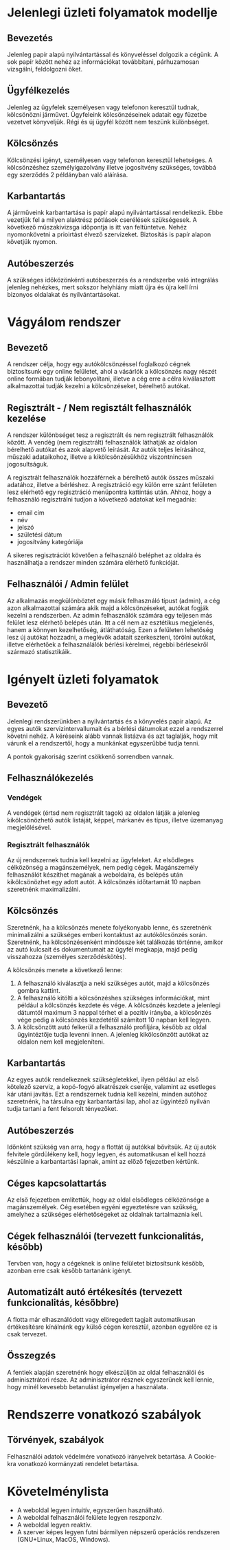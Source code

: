 # Jelenlegi üzleti folyamatok modellje

## Bevezetés

Jelenleg papír alapú nyilvántartással és könyveléssel dolgozik a cégünk. A sok 
papír között nehéz az információkat továbbítani, párhuzamosan vizsgálni, 
feldolgozni őket.

## Ügyfélkezelés

Jelenleg az ügyfelek személyesen vagy telefonon keresztül tudnak, kölcsönözni 
járművet. Ügyfeleink kölcsönzéseinek adatait egy füzetbe vezetvet könyveljük. 
Régi és új ügyfél között nem teszünk különbséget.

## Kölcsönzés

Kölcsönzési igényt, személyesen vagy telefonon keresztül lehetséges. A 
kölcsönzéshez személyigazolvány illetve jogosítvény szükséges, továbbá egy 
szerződés 2 példányban való aláírása. 

## Karbantartás

A járműveink karbantartása is papír alapú nyilvántartással rendelkezik. 
Ebbe vezetjük fel a milyen alaktrész pótlások cserélések szükségesek. A 
következő műszakivizsga időpontja is itt van feltüntetve. Nehéz nyomonkövetni a 
prioirtást élvező szervizeket. Biztosítás is papír alapon követjük nyomon.

## Autóbeszerzés

A szükséges időközönkénti autóbeszerzés és a rendszerbe való integrálás jelenleg
nehézkes, mert sokszor helyhiány miatt újra és újra kell írni bizonyos oldalakat
és nyílvántartásokat.

# Vágyálom rendszer

## Bevezető

A rendszer célja, hogy egy autókölcsönzéssel foglalkozó cégnek biztosítsunk egy 
online felületet, ahol a vásárlók a kölcsönzés nagy részét online formában tudják
lebonyolítani, illetve a cég erre a célra kiválasztott alkalmazottai tudják kezelni
a kölcsönzéseket, bérelhető autókat. 

## Regisztrált - / Nem regisztált felhasználók kezelése

A rendszer különbséget tesz a regisztrált és nem regisztrált felhasználók között. 
A vendég (nem regisztrált) felhasználók láthatják az oldalon bérelhető autókat és azok
alapvető leírását. Az autók teljes leírásához, műszaki adataikohoz, illetve a 
kikölcsönzésükhöz viszontnincsen jogosultságuk. 

A regisztrált felhasználók hozzáférnek a bérelhető autók összes műszaki adatához,
illetve a bérléshez. A regisztráció egy külön erre szánt felületen lesz elérhető egy
regisztráció menüpontra kattintás után. Ahhoz, hogy a felhasználó regisztrálni tudjon
a következő adatokat kell megadnia: 

+ email cím
+ név 
+ jelszó 
+ születési dátum
+ jogosítvány kategóriája 

A sikeres regisztrációt követően a felhasználó beléphet az oldalra és használhatja
a rendszer minden számára elérhető funkcióját. 

## Felhasználói / Admin felület

Az alkalmazás megkülönböztet egy másik felhasználó típust (admin), a cég azon
alkalmazottai számára akik majd a kölcsönzéseket, autókat fogják kezelni a
rendszerben. Az admin felhasználók számára egy teljesen más felület lesz elérhető
belépés után. Itt a cél nem az esztétikus megjelenés, hanem a könnyen kezelhetőség,
átláthatóság. Ezen a felületen lehetőség lesz új autókat hozzadni, a meglévők
adatait szerkeszteni, törölni autókat, illetve elérhetőek a felhasználálók bérlési kérelmei,
régebbi bérlésekről származó statisztikáik. 

# Igényelt üzleti folyamatok

## Bevezető

Jelenlegi rendszerünkben a nyilvántartás és a könyvelés papír alapú. Az egyes
autók szervizintervallumait és a bérlési dátumokat ezzel a rendszerrel követni
nehéz. A kéréseink alább vannak listázva és azt taglalják, hogy mit várunk el a
rendszertől, hogy a munkánkat egyszerűbbé tudja tenni.
 
A pontok gyakoriság szerint csökkenő sorrendben vannak.

## Felhasználókezelés

### Vendégek

A vendégek (értsd nem regisztrált tagok) az oldalon látják a jelenleg
kikölcsönözhető autók listáját, képpel, márkanév és típus, illetve üzemanyag
megjelölésével.

### Regisztrált felhasználók

Az új rendszernek tudnia kell kezelni az ügyfeleket. Az elsődleges célközönség
a magánszemélyek, nem pedig cégek. Magánszemély felhasználót készíthet magának a
weboldalra, és belépés után kikölcsönözhet egy adott autót. A kölcsönzés
időtartamát 10 napban szeretnénk maximalizálni.

## Kölcsönzés

Szeretnénk, ha a kölcsönzés menete folyékonyabb lenne, és szeretnénk
minimalizálni a szükséges emberi kontaktust az autókölcsönzés során. Szeretnénk,
ha kölcsönzésenként mindössze két találkozás történne, amikor az autó kulcsait
és dokumentumait az ügyfél megkapja, majd pedig visszahozza (személyes
szerződéskötés).

A kölcsönzés menete a következő lenne:

1. A felhasználó kiválasztja a neki szükséges autót, majd a kölcsönzés gombra
   kattint.
2. A felhasználó kitölti a kölcsönzéshes szükséges információkat, mint például
   a kölcsönzés kezdete és vége. A kölcsönzés kezdete a jelenlegi dátumtól
   maximum 3 nappal térhet el a pozitív irányba, a kölcsönzés vége pedig
   a kölcsönzés kezdetétől számított 10 napban kell legyen.
3. A kölcsönzött autó felkerül a felhasználó profiljára, később az oldal
   ügyintéztője tudja levenni innen. A jelenleg kikölcsönzött autókat az oldalon
   nem kell megjeleníteni.


## Karbantartás

Az egyes autók rendelkeznek szükségletekkel, ilyen például az első kötelező
szerviz, a kopó-fogyó alkatrészek cseréje, valamint az esetleges kár utáni
javítás. Ezt a rendszernek tudnia kell kezelni, minden autóhoz szeretnénk, ha
társulna egy karbantartási lap, ahol az ügyintéző nyilván tudja tartani a fent
felsorolt tényezőket.

## Autóbeszerzés

Időnként szükség van arra, hogy a flottát új autókkal bővítsük. Az új autók
felvitele gördülékeny kell, hogy legyen, és automatikusan el kell hozzá
készülnie a karbantartási lapnak, amint az előző fejezetben kértünk.

## Céges kapcsolattartás

Az első fejezetben említettük, hogy az oldal elsődleges célközönsége
a magánszemélyek. Cég esetében egyéni egyeztetésre van szükség, amelyhez
a szükséges elérhetőségeket az oldalnak tartalmaznia kell.

## Cégek felhasználói (tervezett funkcionalitás, később)

Tervben van, hogy a cégeknek is online felületet biztosítsunk később, azonban
erre csak később tartanánk igényt.

## Automatizált autó értékesítés (tervezett funkcionalitás, későbbre)

A flotta már elhasználódott vagy elöregedett tagjait automatikusan értékesítésre
kínálnánk egy külső cégen keresztül, azonban egyelőre ez is csak tervezet.

## Összegzés

A fentiek alapján szeretnénk hogy elkészüljön az oldal felhasználói és
adminisztrátori része. Az adminisztrátor résznek egyszerűnek kell lennie, hogy
minél kevesebb betanulást igényeljen a használata.

# Rendszerre vonatkozó szabályok

## Törvények, szabályok

Felhasználói adatok védelmére vonatkozó irányelvek betartása.
A Cookie-kra vonatkozó kormányzati rendelet betartása.

# Követelménylista

- A weboldal legyen intuitív, egyszerűen használható.
- A weboldal felhasználói felülete legyen reszponzív.
- A weboldal legyen reaktív.
- A szerver képes legyen futni bármilyen népszerű operációs rendszeren
(GNU+Linux, MacOS, Windows).
